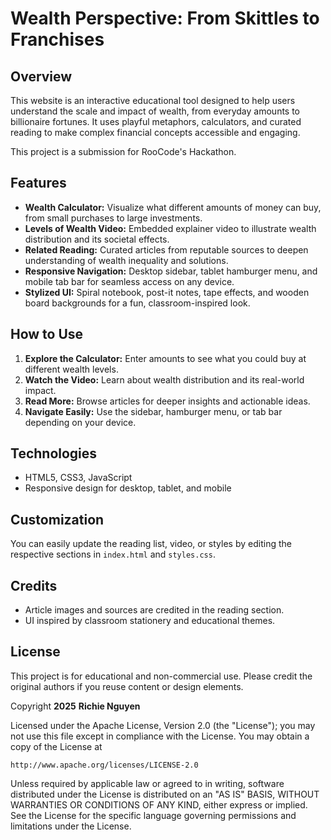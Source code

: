 # Wealth Perspective: From Skittles to Franchises

## Overview
This website is an interactive educational tool designed to help users understand the scale and impact of wealth, from everyday amounts to billionaire fortunes. It uses playful metaphors, calculators, and curated reading to make complex financial concepts accessible and engaging.

This project is a submission for RooCode's Hackathon.

## Features
- **Wealth Calculator:** Visualize what different amounts of money can buy, from small purchases to large investments.
- **Levels of Wealth Video:** Embedded explainer video to illustrate wealth distribution and its societal effects.
- **Related Reading:** Curated articles from reputable sources to deepen understanding of wealth inequality and solutions.
- **Responsive Navigation:** Desktop sidebar, tablet hamburger menu, and mobile tab bar for seamless access on any device.
- **Stylized UI:** Spiral notebook, post-it notes, tape effects, and wooden board backgrounds for a fun, classroom-inspired look.

## How to Use
1. **Explore the Calculator:** Enter amounts to see what you could buy at different wealth levels.
2. **Watch the Video:** Learn about wealth distribution and its real-world impact.
3. **Read More:** Browse articles for deeper insights and actionable ideas.
4. **Navigate Easily:** Use the sidebar, hamburger menu, or tab bar depending on your device.

## Technologies
- HTML5, CSS3, JavaScript
- Responsive design for desktop, tablet, and mobile

## Customization
You can easily update the reading list, video, or styles by editing the respective sections in `index.html` and `styles.css`.

## Credits
- Article images and sources are credited in the reading section.
- UI inspired by classroom stationery and educational themes.

## License
This project is for educational and non-commercial use. Please credit the original authors if you reuse content or design elements.

Copyright **2025** **Richie Nguyen**

Licensed under the Apache License, Version 2.0 (the "License");
you may not use this file except in compliance with the License.
You may obtain a copy of the License at

    http://www.apache.org/licenses/LICENSE-2.0

Unless required by applicable law or agreed to in writing, software
distributed under the License is distributed on an "AS IS" BASIS,
WITHOUT WARRANTIES OR CONDITIONS OF ANY KIND, either express or implied.
See the License for the specific language governing permissions and
limitations under the License.
